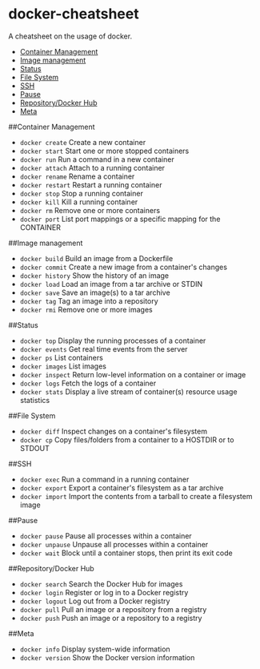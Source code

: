 docker-cheatsheet
===================

A cheatsheet on the usage of docker.
* [Container Management](#container-management)
* [Image management](#image-management)
* [Status](#status)
* [File System](#file-system)
* [SSH](#ssh)
* [Pause](#pause)
* [Repository/Docker Hub](#repositorydocker-hub)
* [Meta](#meta)

##Container Management

* `docker create`    Create a new container
* `docker start`     Start one or more stopped containers
* `docker run`       Run a command in a new container
* `docker attach`    Attach to a running container
* `docker rename`    Rename a container
* `docker restart`   Restart a running container
* `docker stop`      Stop a running container
* `docker kill`      Kill a running container
* `docker rm`        Remove one or more containers
* `docker port`      List port mappings or a specific mapping for the CONTAINER

##Image management
* `docker build`     Build an image from a Dockerfile
* `docker commit`    Create a new image from a container's changes
* `docker history`   Show the history of an image
* `docker load`      Load an image from a tar archive or STDIN
* `docker save`      Save an image(s) to a tar archive
* `docker tag`       Tag an image into a repository
* `docker rmi`       Remove one or more images

##Status
* `docker top`       Display the running processes of a container
* `docker events`    Get real time events from the server
* `docker ps`        List containers
* `docker images`    List images
* `docker inspect`   Return low-level information on a container or image
* `docker logs`      Fetch the logs of a container
* `docker stats`     Display a live stream of container(s) resource usage statistics

##File System
* `docker diff`      Inspect changes on a container's filesystem
* `docker cp`        Copy files/folders from a container to a HOSTDIR or to STDOUT

##SSH
* `docker exec`      Run a command in a running container
* `docker export`    Export a container's filesystem as a tar archive
* `docker import`    Import the contents from a tarball to create a filesystem image

##Pause
* `docker pause`     Pause all processes within a container
* `docker unpause`   Unpause all processes within a container
* `docker wait`      Block until a container stops, then print its exit code

##Repository/Docker Hub
* `docker search`    Search the Docker Hub for images
* `docker login`     Register or log in to a Docker registry
* `docker logout`    Log out from a Docker registry
* `docker pull`      Pull an image or a repository from a registry
* `docker push`      Push an image or a repository to a registry

##Meta
* `docker info`      Display system-wide information
* `docker version`   Show the Docker version information
